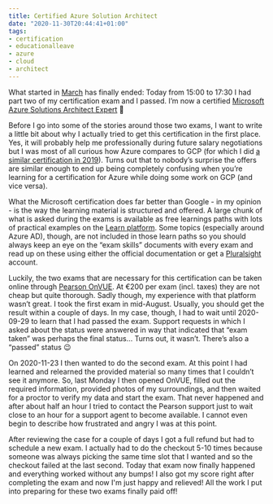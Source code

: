 ```yaml
---
title: Certified Azure Solution Architect
date: "2020-11-30T20:44:41+01:00"
tags:
- certification
- educationalleave
- azure
- cloud
- architect
---
```


What started in [March](https://zerokspot.com/weblog/2020/02/28/sabbatical/) has finally ended: Today from 15:00 to 17:30 I had part two of my certification exam and I passed. I’m now a certified [Microsoft Azure Solutions Architect Expert](https://docs.microsoft.com/en-us/learn/certifications/azure-solutions-architect) 🥳

Before I go into some of the stories around those two exams, I want to write a little bit about why I actually tried to get this certification in the first place. Yes, it will probably help me professionally during future salary negotiations but I was most of all curious how Azure compares to GCP (for which I did [a similar certification in 2019](https://zerokspot.com/weblog/2019/06/16/professional-google-cloud-architect/)). Turns out that to nobody’s surprise the offers are similar enough to end up being completely confusing when you’re learning for a certification for Azure while doing some work on GCP (and vice versa).

What the Microsoft certification does far better than Google - in my opinion - is the way the learning material is structured and offered. A large chunk of what is asked during the exams is available as free learnings paths with lots of practical examples on the [Learn platform](https://docs.microsoft.com/en-us/learn/certifications/azure-solutions-architect). Some topics (especially around Azure AD), though, are not included in those learn paths so you should always keep an eye on the “exam skills” documents with every exam and read up on these using either the official documentation or get a [Pluralsight](https://www.pluralsight.com/) account.

Luckily, the two exams that are necessary for this certification can be taken online through [Pearson OnVUE](https://home.pearsonvue.com/Test-takers/OnVUE-online-proctoring.aspx). At €200 per exam (incl. taxes) they are not cheap but quite thorough. Sadly though, my experience with that platform wasn’t great. I took the first exam in mid-August. Usually, you should get the result within a couple of days. In my case, though, I had to wait until 2020-09-29 to learn that I had passed the exam. Support requests in which I asked about the status were answered in way that indicated that “exam taken” was perhaps the final status… Turns out, it wasn’t. There’s also a “passed” status 😉

On 2020-11-23 I then wanted to do the second exam. At this point I had learned and relearned the provided material so many times that I couldn’t see it anymore. So, last Monday I then opened OnVUE, filled out the required information, provided photos of my surroundings, and then waited for a proctor to verify my data and start the exam. That never happened and after about half an hour I tried to contact the Pearson support just to wait close to an hour for a support agent to become available. I cannot even begin to describe how frustrated and angry I was at this point.

After reviewing the case for a couple of days I got a full refund but had to schedule a new exam. I actually had to do the checkout 5-10 times because someone was always picking the same time slot that I wanted and so the checkout failed at the last second. Today that exam now finally happened and everything worked without any bumps! I also got my score right after completing the exam and now I'm just happy and relieved! All the work I put into preparing for these two exams finally paid off!

